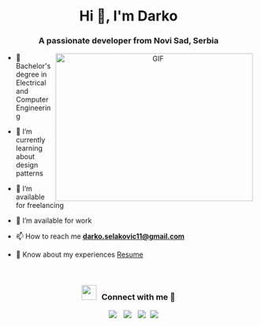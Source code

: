 <h1 align="center">Hi 👋, I'm
Darko</a></h1>
<h3 align="center">A passionate developer from Novi Sad, Serbia</h3>


<a target="_blank" align="center">
  <img align="right" top="500" height="300" width="400" alt="GIF" src="https://media.giphy.com/media/SWoSkN6DxTszqIKEqv/giphy.gif">
</a>

- 🔭 Bachelor's degree in Electrical and Computer Engineering</a>

- 🌱 I’m currently learning about design patterns

- 🤝 I’m available for freelancing

- 🌱 I’m available for work

- 📫 How to reach me **darko.selakovic11@gmail.com**

- 📄 Know about my experiences <a href="https://github.com/darkoo59/darkoo59/blob/main/Darko_Selaković_Resume.pdf" target="blank">Resume</a>
<br/>
<h3 align="center" > <img src="https://media.giphy.com/media/iY8CRBdQXODJSCERIr/giphy.gif" width="30" height="30" style="margin-right: 10px;">Connect with me 🤝 </h3>

<p align="center">

 <div align="center"  class="icons-social" style="margin-left: 10px;">
        <a style="margin-left: 10px;"  target="_blank" href="https://www.linkedin.com/in/darko-selakovic-370792250/">
			<img src="https://img.icons8.com/doodle/40/000000/linkedin--v2.png"></a>
        <a style="margin-left: 10px;" target="_blank" href="https://github.com/darkoo59">
		<img src="https://img.icons8.com/doodle/40/000000/github--v1.png"></a>
        <a style="margin-left: 10px;" target="_blank" href="https://www.instagram.com/darko_s_11/">
			<img src="https://img.icons8.com/doodle/40/000000/instagram-new--v2.png"></a>
		<a style="margin-left: 5px;" target="_blank" href="https://github.com/darkoo59/darkoo59/blob/main/Darko_Selaković_Resume.pdf">
					<img src="https://img.icons8.com/plasticine/0.5x/resume.png" ></a>
      </div>

</p>
